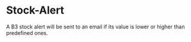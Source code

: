 # Stock-Alert
A B3 stock alert will be sent to an email if its value is lower or higher than predefined ones.
